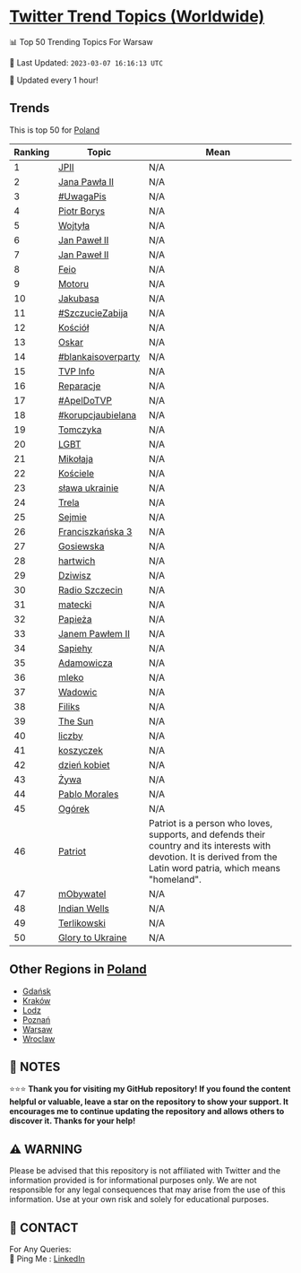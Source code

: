 [Twitter Trend Topics (Worldwide)](https://github.com/ErcinDedeoglu/Twitter-Trend-Topics)
==========


📊 Top 50 Trending Topics For Warsaw

📆 Last Updated: `2023-03-07 16:16:13 UTC`

🔧 Updated every 1 hour!


## Trends

This is top 50 for [Poland](</Poland>)

| Ranking | Topic | Mean |
| ------- | ------------ | ------------ |
| 1 | [JPII](http://twitter.com/search?q=JPII) | N/A |
| 2 | [Jana Pawła II](http://twitter.com/search?q=Jana+Paw%c5%82a+II) | N/A |
| 3 | [#UwagaPis](http://twitter.com/search?q=%23UwagaPis) | N/A |
| 4 | [Piotr Borys](http://twitter.com/search?q=Piotr+Borys) | N/A |
| 5 | [Wojtyła](http://twitter.com/search?q=Wojty%c5%82a) | N/A |
| 6 | [Jan Paweł II](http://twitter.com/search?q=Jan+Pawe%c5%82+II) | N/A |
| 7 | [Jan Paweł II](http://twitter.com/search?q=Jan+Pawe%c5%82+II) | N/A |
| 8 | [Feio](http://twitter.com/search?q=Feio) | N/A |
| 9 | [Motoru](http://twitter.com/search?q=Motoru) | N/A |
| 10 | [Jakubasa](http://twitter.com/search?q=Jakubasa) | N/A |
| 11 | [#SzczucieZabija](http://twitter.com/search?q=%23SzczucieZabija) | N/A |
| 12 | [Kościół](http://twitter.com/search?q=Ko%c5%9bci%c3%b3%c5%82) | N/A |
| 13 | [Oskar](http://twitter.com/search?q=Oskar) | N/A |
| 14 | [#blankaisoverparty](http://twitter.com/search?q=%23blankaisoverparty) | N/A |
| 15 | [TVP Info](http://twitter.com/search?q=TVP+Info) | N/A |
| 16 | [Reparacje](http://twitter.com/search?q=Reparacje) | N/A |
| 17 | [#ApelDoTVP](http://twitter.com/search?q=%23ApelDoTVP) | N/A |
| 18 | [#korupcjaubielana](http://twitter.com/search?q=%23korupcjaubielana) | N/A |
| 19 | [Tomczyka](http://twitter.com/search?q=Tomczyka) | N/A |
| 20 | [LGBT](http://twitter.com/search?q=LGBT) | N/A |
| 21 | [Mikołaja](http://twitter.com/search?q=Miko%c5%82aja) | N/A |
| 22 | [Kościele](http://twitter.com/search?q=Ko%c5%9bciele) | N/A |
| 23 | [sława ukrainie](http://twitter.com/search?q=s%c5%82awa+ukrainie) | N/A |
| 24 | [Trela](http://twitter.com/search?q=Trela) | N/A |
| 25 | [Sejmie](http://twitter.com/search?q=Sejmie) | N/A |
| 26 | [Franciszkańska 3](http://twitter.com/search?q=Franciszka%c5%84ska+3) | N/A |
| 27 | [Gosiewska](http://twitter.com/search?q=Gosiewska) | N/A |
| 28 | [hartwich](http://twitter.com/search?q=hartwich) | N/A |
| 29 | [Dziwisz](http://twitter.com/search?q=Dziwisz) | N/A |
| 30 | [Radio Szczecin](http://twitter.com/search?q=Radio+Szczecin) | N/A |
| 31 | [matecki](http://twitter.com/search?q=matecki) | N/A |
| 32 | [Papieża](http://twitter.com/search?q=Papie%c5%bca) | N/A |
| 33 | [Janem Pawłem II](http://twitter.com/search?q=Janem+Paw%c5%82em+II) | N/A |
| 34 | [Sapiehy](http://twitter.com/search?q=Sapiehy) | N/A |
| 35 | [Adamowicza](http://twitter.com/search?q=Adamowicza) | N/A |
| 36 | [mleko](http://twitter.com/search?q=mleko) | N/A |
| 37 | [Wadowic](http://twitter.com/search?q=Wadowic) | N/A |
| 38 | [Filiks](http://twitter.com/search?q=Filiks) | N/A |
| 39 | [The Sun](http://twitter.com/search?q=The+Sun) | N/A |
| 40 | [liczby](http://twitter.com/search?q=liczby) | N/A |
| 41 | [koszyczek](http://twitter.com/search?q=koszyczek) | N/A |
| 42 | [dzień kobiet](http://twitter.com/search?q=dzie%c5%84+kobiet) | N/A |
| 43 | [Żywa](http://twitter.com/search?q=%c5%bbywa) | N/A |
| 44 | [Pablo Morales](http://twitter.com/search?q=Pablo+Morales) | N/A |
| 45 | [Ogórek](http://twitter.com/search?q=Og%c3%b3rek) | N/A |
| 46 | [Patriot](http://twitter.com/search?q=Patriot) | Patriot is a person who loves, supports, and defends their country and its interests with devotion. It is derived from the Latin word patria, which means "homeland". |
| 47 | [mObywatel](http://twitter.com/search?q=mObywatel) | N/A |
| 48 | [Indian Wells](http://twitter.com/search?q=Indian+Wells) | N/A |
| 49 | [Terlikowski](http://twitter.com/search?q=Terlikowski) | N/A |
| 50 | [Glory to Ukraine](http://twitter.com/search?q=Glory+to+Ukraine) | N/A |



## Other Regions in [Poland](</Poland>)

* [Gdańsk](</Poland/Gdańsk.md>)
* [Kraków](</Poland/Kraków.md>)
* [Lodz](</Poland/Lodz.md>)
* [Poznań](</Poland/Poznań.md>)
* [Warsaw](</Poland/Warsaw.md>)
* [Wroclaw](</Poland/Wroclaw.md>)



## 📝 NOTES

⭐⭐⭐ **Thank you for visiting my GitHub repository! If you found the content helpful or valuable, leave a star on the repository to show your support. It encourages me to continue updating the repository and allows others to discover it. Thanks for your help!**


## ⚠️ WARNING

Please be advised that this repository is not affiliated with Twitter and the information provided is for informational purposes only. We are not responsible for any legal consequences that may arise from the use of this information. Use at your own risk and solely for educational purposes.


## 📨 CONTACT

 For Any Queries:  
            🏓 Ping Me : [LinkedIn](https://www.linkedin.com/in/ercindedeoglu/)
